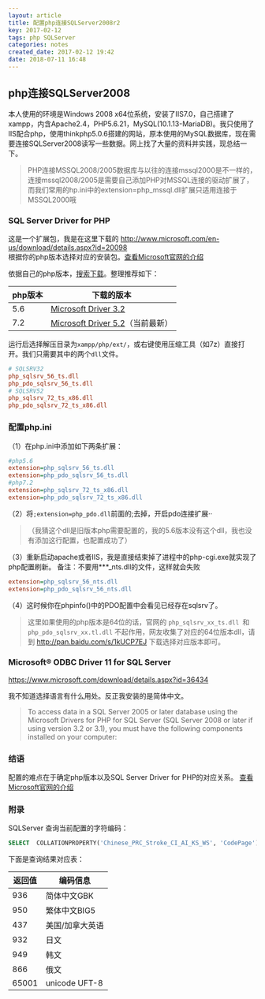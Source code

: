 ```yaml
---
layout: article
title: 配置php连接SQLServer2008r2
key: 2017-02-12
tags: php SQLServer
categories: notes
created_date: 2017-02-12 19:42
date: 2018-07-11 16:48
---
```


## php连接SQLServer2008

本人使用的环境是Windows 2008 x64位系统，安装了IIS7.0，自己搭建了xampp，内含Apache2.4，PHP5.6.21，MySQL(10.1.13-MariaDB)。我只使用了IIS配合php，使用thinkphp5.0.6搭建的网站，原本使用的MySQL数据库，现在需要连接SQLServer2008读写一些数据。网上找了大量的资料并实践，现总结一下。

<!--more-->

> PHP连接MSSQL2008/2005数据库与以往的连接mssql2000是不一样的，连接mssql2008/2005是需要自己添加PHP对MSSQL连接的驱动扩展了，而我们常用的hp.ini中的extension=php_mssql.dll扩展只适用连接于MSSQL2000哦

### SQL Server Driver for PHP

这是一个扩展包，我是在这里下载的 <http://www.microsoft.com/en-us/download/details.aspx?id=20098>   
根据你的php版本选择对应的安装包。[查看Microsoft官网的介绍](https://docs.microsoft.com/en-us/sql/connect/php/system-requirements-for-the-php-sql-driver)

依据自己的php版本，[搜索下载](https://www.microsoft.com/en-us/search/result.aspx?q=Microsoft+Drivers+for+PHP+for+SQL+Server)。整理推荐如下：

| php版本 | 下载的版本                                                   |
| ------- | ------------------------------------------------------------ |
| 5.6     | [Microsoft Driver 3.2](http://www.microsoft.com/en-us/download/details.aspx?id=20098) |
| 7.2     | [Microsoft Driver 5.2](http://www.microsoft.com/en-us/download/details.aspx?id=56729)（当前最新） |

运行后选择解压目录为`xampp/php/ext/`，或右键使用压缩工具（如7z）直接打开。我们只需要其中的两个`dll`文件。

```ini
# SQLSRV32
php_sqlsrv_56_ts.dll
php_pdo_sqlsrv_56_ts.dll
# SQLSRV52
php_sqlsrv_72_ts_x86.dll
php_pdo_sqlsrv_72_ts_x86.dll
```

### 配置php.ini

（1）在php.ini中添加如下两条扩展：

```ini
#php5.6
extension=php_sqlsrv_56_ts.dll
extension=php_pdo_sqlsrv_56_ts.dll
#php7.2
extension=php_sqlsrv_72_ts_x86.dll
extension=php_pdo_sqlsrv_72_ts_x86.dll
```

（2）将`;extension=php_pdo.dll`前面的;去掉，开启pdo连接扩展··

>（我猜这个dll是旧版本php需要配置的，我的5.6版本没有这个dll，我也没有添加这行配置，也配置成功了）

（3）重新启动apache或者IIS，我是直接结束掉了进程中的php-cgi.exe就实现了php配置刷新。
备注：不要用***_nts.dll的文件，这样就会失败

```ini
extension=php_sqlsrv_56_nts.dll
extension=php_pdo_sqlsrv_56_nts.dll
```

（4）这时候你在phpinfo()中的PDO配置中会看见已经存在sqlsrv了。

> 这里如果使用的php版本是64位的话，官网的 `php_sqlsrv_xx_ts.dll `和 `php_pdo_sqlsrv_xx.tl.dll` 不起作用，网友收集了对应的64位版本dll，请到
> http://pan.baidu.com/s/1kUCP7EJ
> 下载选择对应版本即可。

### Microsoft® ODBC Driver 11 for SQL Server

<https://www.microsoft.com/download/details.aspx?id=36434>  

我不知道选择语言有什么用处。反正我安装的是简体中文。

>To access data in a SQL Server 2005 or later database using the Microsoft Drivers for PHP for SQL Server (SQL Server 2008 or later if using version 3.2 or 3.1), you must have the following components installed on your computer:

### 结语

配置的难点在于确定php版本以及SQL Server Driver for PHP的对应关系。
[查看Microsoft官网的介绍](https://docs.microsoft.com/en-us/sql/connect/php/system-requirements-for-the-php-sql-driver)

### 附录

SQLServer 查询当前配置的字符编码：

```sql
SELECT  COLLATIONPROPERTY('Chinese_PRC_Stroke_CI_AI_KS_WS', 'CodePage')
```

下面是查询结果对应表：

| 返回值   | 编码信息          |
| ----- | ------------- |
| 936   | 简体中文GBK       |
| 950   | 繁体中文BIG5      |
| 437   | 美国/加拿大英语      |
| 932   | 日文            |
| 949   | 韩文            |
| 866   | 俄文            |
| 65001 | unicode UFT-8 |
